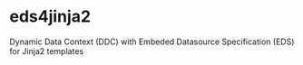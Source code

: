 # eds4jinja2
Dynamic Data Context (DDC) with Embeded Datasource Specification (EDS) for Jinja2 templates

